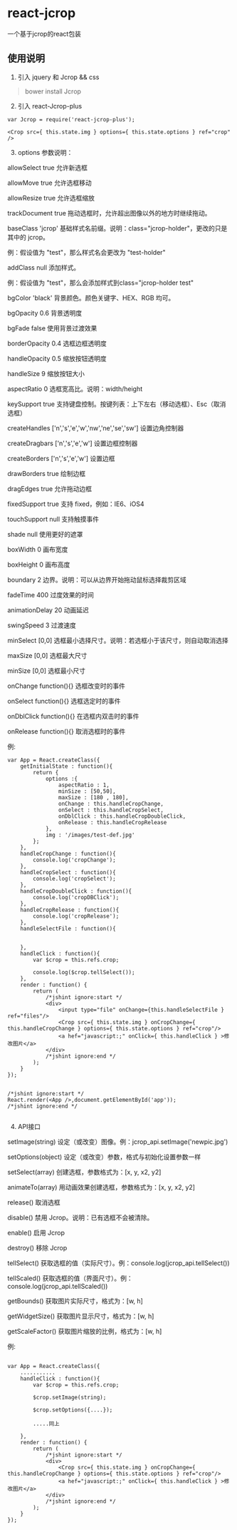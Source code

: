 # react-jcrop
一个基于jcrop的react包装 


## 使用说明

1. 引入 jquery 和 Jcrop && css

> bower install Jcrop

> <link rel="stylesheet" type="text/css" href="/bower_components/Jcrop/css/jquery.Jcrop.css">
> <script src="/bower_components/jquery/dist/jquery.js"></script>
> <script type="text/javascript" src="/bower_components/Jcrop/js/jquery.Jcrop.js"></script>

2. 引入 react-Jcrop-plus

```
var Jcrop = require('react-jcrop-plus');

<Crop src={ this.state.img } options={ this.state.options } ref="crop" />

```

3. options 参数说明：


allowSelect	true	允许新选框

allowMove	true	允许选框移动

allowResize	true	允许选框缩放

trackDocument	true	拖动选框时，允许超出图像以外的地方时继续拖动。

baseClass	'jcrop'	基础样式名前缀。说明：class="jcrop-holder"，更改的只是其中的 jcrop。

例：假设值为 "test"，那么样式名会更改为 "test-holder"

addClass	null	添加样式。

例：假设值为 "test"，那么会添加样式到class="jcrop-holder test"

bgColor	'black'	背景颜色。颜色关键字、HEX、RGB 均可。

bgOpacity	0.6	背景透明度

bgFade	false	使用背景过渡效果

borderOpacity	0.4	选框边框透明度

handleOpacity	0.5	缩放按钮透明度

handleSize	9	缩放按钮大小

aspectRatio	0	选框宽高比。说明：width/height

keySupport	true	支持键盘控制。按键列表：上下左右（移动选框）、Esc（取消选框）

createHandles	['n','s','e','w','nw','ne','se','sw']	设置边角控制器

createDragbars	['n','s','e','w']	设置边框控制器

createBorders	['n','s','e','w']	设置边框

drawBorders	true	绘制边框

dragEdges	true	允许拖动边框

fixedSupport	true	支持 fixed，例如：IE6、iOS4

touchSupport	null	支持触摸事件

shade	null	使用更好的遮罩

boxWidth	0	画布宽度

boxHeight	0	画布高度

boundary	2	边界。说明：可以从边界开始拖动鼠标选择裁剪区域

fadeTime	400	过度效果的时间

animationDelay	20	动画延迟

swingSpeed	3	过渡速度

minSelect	[0,0]	选框最小选择尺寸。说明：若选框小于该尺寸，则自动取消选择

maxSize	[0,0]	选框最大尺寸

minSize	[0,0]	选框最小尺寸

onChange	function(){}	选框改变时的事件

onSelect	function(){}	选框选定时的事件

onDblClick	function(){}	在选框内双击时的事件

onRelease	function(){}	取消选框时的事件

例:

```
var App = React.createClass({
    getInitialState : function(){
        return {
            options :{
                aspectRatio : 1,
                minSize : [50,50],
                maxSize : [180 , 180],
                onChange : this.handleCropChange,
                onSelect : this.handleCropSelect,
                onDblClick : this.handleCropDoubleClick,
                onRelease : this.handleCropRelease
            },
            img : '/images/test-def.jpg'
        };
    },
    handleCropChange : function(){
        console.log('cropChange');
    },
    handleCropSelect : function(){
        console.log('cropSelect');
    },
    handleCropDoubleClick : function(){
        console.log('cropDBClick');
    },
    handleCropRelease : function(){
        console.log('cropRelease');
    },
    handleSelectFile : function(){
        
        
    },
    handleClick : function(){
        var $crop = this.refs.crop;

        console.log($crop.tellSelect());
    },
    render : function() {
        return (
            /*jshint ignore:start */
            <div>
                <input type="file" onChange={this.handleSelectFile } ref="files"/>
                <Crop src={ this.state.img } onCropChange={ this.handleCropChange } options={ this.state.options } ref="crop"/>
                <a hef="javascript:;" onClick={ this.handleClick } >修改图片</a>
            </div>
            /*jshint ignore:end */
        );
    }
});


/*jshint ignore:start */
React.render(<App />,document.getElementById('app'));
/*jshint ignore:end */


```


4. API接口

setImage(string)	设定（或改变）图像。例：jcrop_api.setImage('newpic.jpg')

setOptions(object)	设定（或改变）参数，格式与初始化设置参数一样

setSelect(array)	创建选框，参数格式为：[x, y, x2, y2]

animateTo(array)	用动画效果创建选框，参数格式为：[x, y, x2, y2]

release()	取消选框

disable()	禁用 Jcrop。说明：已有选框不会被清除。

enable()	启用 Jcrop

destroy()	移除 Jcrop

tellSelect()	获取选框的值（实际尺寸）。例：console.log(jcrop_api.tellSelect())

tellScaled()	获取选框的值（界面尺寸）。例：console.log(jcrop_api.tellScaled())

getBounds()	获取图片实际尺寸，格式为：[w, h]

getWidgetSize()	获取图片显示尺寸，格式为：[w, h]

getScaleFactor()	获取图片缩放的比例，格式为：[w, h]


例:

```

var App = React.createClass({
    ...........
    handleClick : function(){
        var $crop = this.refs.crop;

        $crop.setImage(string);
        
        $crop.setOptions({....});
        
        .....同上

    },
    render : function() {
        return (
            /*jshint ignore:start */
            <div>
                <Crop src={ this.state.img } onCropChange={ this.handleCropChange } options={ this.state.options } ref="crop"/>
                <a hef="javascript:;" onClick={ this.handleClick } >修改图片</a>
            </div>
            /*jshint ignore:end */
        );
    }
});


```